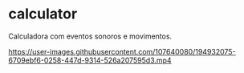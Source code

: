 # calculator
Calculadora com eventos sonoros e movimentos.




https://user-images.githubusercontent.com/107640080/194932075-6709ebf6-0258-447d-9314-526a207595d3.mp4

